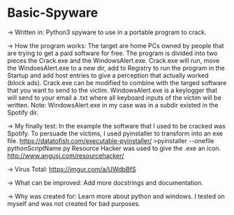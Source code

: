 # Basic-Spyware

-> Written in:
Python3 spyware to use in a portable program to crack.


-> How the program works:
The target are home PCs owned by people that are trying to get a paid software for free.
The program is divided into two pieces the Crack.exe and the WindowsAlert.exe.
Crack.exe will run, move the WindoesAlert.exe to a new dir, add to Registry to run the program in the Startup and add host entries to give a perception that actually worked (block ads).
Crack.exe can be modified to combine with the targed software that you want to send to the victim.
WindowsAlert.exe is a keylogger that will send to your email a .txt where all keyboard inputs of the victim will be written.
Note: WindowsAlert.exe in my case was in a subdir existed in the Spotify dir.


-> My finally test:
In the example the software that I used to be cracked was Spotify.
To persuade the victims, I used pyinstaller to transform into an exe file.
https://datatofish.com/executable-pyinstaller/ >pyinstaller --onefile pythonScriptName.py
Resource Hacker was used to give the .exe an icon.
http://www.angusj.com/resourcehacker/


-> Virus Total:
https://imgur.com/a/UWdbBfS


-> What can be improved:
Add more docstrings and documentation.


-> Why was created for:
Learn more about python and windows. I tested on myself and was not created for bad purposes.
